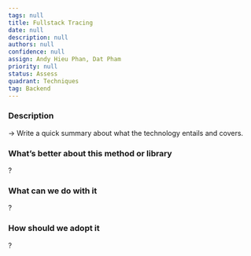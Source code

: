 ```yaml
---
tags: null
title: Fullstack Tracing
date: null
description: null
authors: null
confidence: null
assign: Andy Hieu Phan, Dat Pham
priority: null
status: Assess
quadrant: Techniques
tag: Backend
---
```


<!-- table_of_contents cc710f1f-3db0-40fc-b9d0-84878678da43 -->

### Description

→ Write a quick summary about what the technology entails and covers.

### What’s better about this method or library

?

### What can we do with it

?

### How should we adopt it

?

<!-- child_database 368b488e-955f-4871-ab68-2d2ce6306c7b -->
